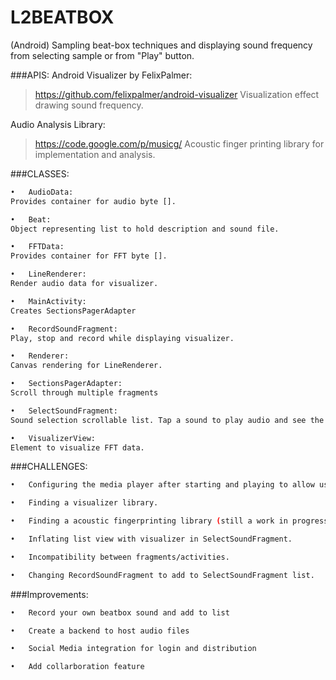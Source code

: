 # L2BEATBOX

(Android) Sampling beat-box techniques and displaying sound frequency from selecting sample or from "Play" button.

###APIS:
Android Visualizer by FelixPalmer:
> https://github.com/felixpalmer/android-visualizer
Visualization effect drawing sound frequency.


Audio Analysis Library:
> https://code.google.com/p/musicg/
Acoustic finger printing library for implementation and analysis.


###CLASSES:
```sh
•	AudioData:
Provides container for audio byte [].

•	Beat:
Object representing list to hold description and sound file.

•	FFTData:
Provides container for FFT byte [].

•	LineRenderer:
Render audio data for visualizer.

•	MainActivity:
Creates SectionsPagerAdapter

•	RecordSoundFragment:
Play, stop and record while displaying visualizer.

•	Renderer:
Canvas rendering for LineRenderer.

•	SectionsPagerAdapter:
Scroll through multiple fragments

•	SelectSoundFragment:
Sound selection scrollable list. Tap a sound to play audio and see the visualizer

•	VisualizerView:
Element to visualize FFT data.

```


###CHALLENGES:
```sh
•	Configuring the media player after starting and playing to allow users to play multiple sounds.

•	Finding a visualizer library.

•	Finding a acoustic fingerprinting library (still a work in progress).

•	Inflating list view with visualizer in SelectSoundFragment. 

•	Incompatibility between fragments/activities.

•	Changing RecordSoundFragment to add to SelectSoundFragment list.
```


###Improvements:
```sh
•	Record your own beatbox sound and add to list

•	Create a backend to host audio files

•	Social Media integration for login and distribution

•	Add collarboration feature
```
